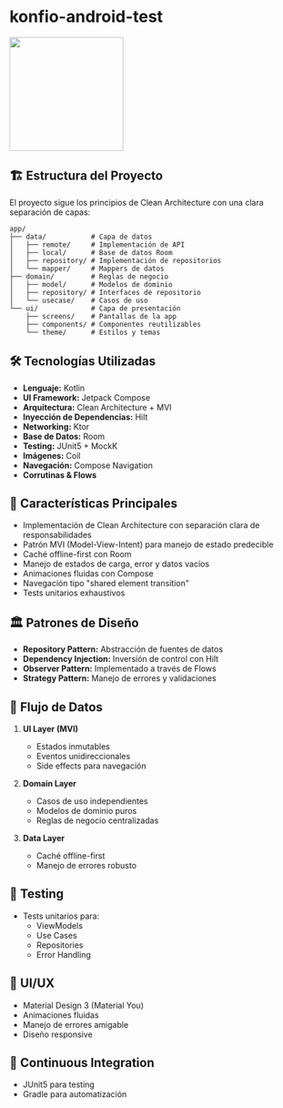 # konfio-android-test

<img src="https://github.com/devjorgecastro/konfio-android-test/blob/develop/repo-assets/konfio-demo.gif?raw=true" width="200">

## 🏗️ Estructura del Proyecto

El proyecto sigue los principios de Clean Architecture con una clara separación de capas:

```
app/
├── data/           # Capa de datos
│   ├── remote/     # Implementación de API
│   ├── local/      # Base de datos Room
│   ├── repository/ # Implementación de repositorios
│   └── mapper/     # Mappers de datos
├── domain/         # Reglas de negocio
│   ├── model/      # Modelos de dominio
│   ├── repository/ # Interfaces de repositorio
│   └── usecase/    # Casos de uso
└── ui/             # Capa de presentación
    ├── screens/    # Pantallas de la app
    ├── components/ # Componentes reutilizables
    └── theme/      # Estilos y temas
```

## 🛠️ Tecnologías Utilizadas

- **Lenguaje:** Kotlin
- **UI Framework:** Jetpack Compose
- **Arquitectura:** Clean Architecture + MVI
- **Inyección de Dependencias:** Hilt
- **Networking:** Ktor
- **Base de Datos:** Room
- **Testing:** JUnit5 + MockK
- **Imágenes:** Coil
- **Navegación:** Compose Navigation
- **Corrutinas & Flows**

## 📱 Características Principales

- Implementación de Clean Architecture con separación clara de responsabilidades
- Patrón MVI (Model-View-Intent) para manejo de estado predecible
- Caché offline-first con Room
- Manejo de estados de carga, error y datos vacíos
- Animaciones fluidas con Compose
- Navegación tipo "shared element transition"
- Tests unitarios exhaustivos

## 🏛️ Patrones de Diseño

- **Repository Pattern:** Abstracción de fuentes de datos
- **Dependency Injection:** Inversión de control con Hilt
- **Observer Pattern:** Implementado a través de Flows
- **Strategy Pattern:** Manejo de errores y validaciones

## 🔄 Flujo de Datos

1. **UI Layer (MVI)**
   - Estados inmutables
   - Eventos unidireccionales
   - Side effects para navegación

2. **Domain Layer**
   - Casos de uso independientes
   - Modelos de dominio puros
   - Reglas de negocio centralizadas

3. **Data Layer**
   - Caché offline-first
   - Manejo de errores robusto

## 🧪 Testing

- Tests unitarios para:
  - ViewModels
  - Use Cases
  - Repositories
  - Error Handling

## 🎨 UI/UX

- Material Design 3 (Material You)
- Animaciones fluidas
- Manejo de errores amigable
- Diseño responsive

## 🔄 Continuous Integration
- JUnit5 para testing
- Gradle para automatización
